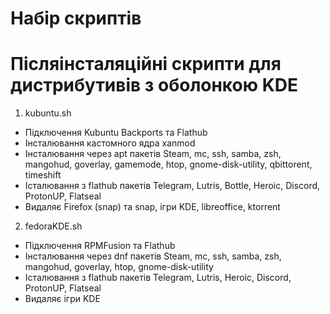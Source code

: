 # Набір скриптів #

# Післяінсталяційні скрипти для дистрибутивів з оболонкою KDE #

1. kubuntu.sh
- Підключення Kubuntu Backports та Flathub
- Інсталювання кастомного ядра xanmod
- Інсталювання через apt пакетів Steam, mc, ssh, samba, zsh, mangohud, goverlay, gamemode, htop, gnome-disk-utility, qbittorent, timeshift
- Істалювання з flathub пакетів Telegram, Lutris, Bottle, Heroic, Discord, ProtonUP, Flatseal
- Видаляє Firefox (snap) та snap, ігри KDE, libreoffice, ktorrent

2. fedoraKDE.sh
- Підключення RPMFusion та Flathub
- Інсталювання через dnf пакетів Steam, mc, ssh, samba, zsh, mangohud, goverlay,  htop, gnome-disk-utility
- Істалювання з flathub пакетів Telegram, Lutris, Heroic, Discord, ProtonUP, Flatseal
- Видаляє ігри KDE
